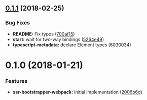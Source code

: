 <a name="0.1.1"></a>
## [0.1.1](https://github.com/aurelia/ssr-bootstrapper-webpack/compare/0.1.0...0.1.1) (2018-02-25)


### Bug Fixes

* **README:** Fix typos ([700af15](https://github.com/aurelia/ssr-bootstrapper-webpack/commit/700af15))
* **start:** wait for two-way bindings ([5264e49](https://github.com/aurelia/ssr-bootstrapper-webpack/commit/5264e49))
* **typescript-metadata:** declare Element types ([6030034](https://github.com/aurelia/ssr-bootstrapper-webpack/commit/6030034))



<a name="0.1.0"></a>
# 0.1.0 (2018-01-21)


### Features

* **ssr-bootstrapper-webpack:** initial implementation ([2006b6d](https://github.com/aurelia/ssr-bootstrapper-webpack/commit/2006b6d))
